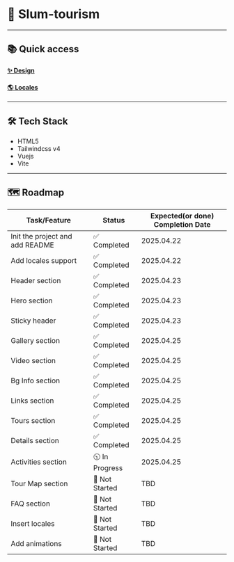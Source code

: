 # 🚀 Slum-tourism

---

## 📚 Quick access

#### [✨ Design](https://www.figma.com/design/baUhAHnflHWam3mxBj6woA/Untitled?node-id=0-1&p=f&t=1bHb37E7X9DVVDrl-0)

#### [🌎 Locales](https://1drv.ms/w/c/8eef4860996ce3d8/EfG58aE5mgxHpaEsuFKSrCIBXAHHPBMNlizlh_AR_YzL5w?e=zSDOQh)

---

## 🛠️ Tech Stack

- HTML5
- Tailwindcss v4
- Vuejs
- Vite

---

## 🗺️ Roadmap

| Task/Feature                           | Status         | Expected(or done) Completion Date |
| -------------------------------------- | -------------- | --------------------------------- |
| Init the project and add README        | ✅ Completed   | 2025.04.22                        |
| Add locales support                    | ✅ Completed   | 2025.04.22                        |
| Header section                         | ✅ Completed   | 2025.04.23                        |
| Hero section                           | ✅ Completed   | 2025.04.23                        |
| Sticky header                          | ✅ Completed   | 2025.04.23                        |
| Gallery section                        | ✅ Completed   | 2025.04.25                        |
| Video section                          | ✅ Completed   | 2025.04.25                        |
| Bg Info section                        | ✅ Completed   | 2025.04.25                        |
| Links section                          | ✅ Completed   | 2025.04.25                        |
| Tours section                          | ✅ Completed   | 2025.04.25                        |
| Details section                        | ✅ Completed   | 2025.04.25                        |
| Activities section                     | 🕥 In Progress | 2025.04.25                        |
| Tour Map section                       | 🚧 Not Started | TBD                               |
| FAQ section                            | 🚧 Not Started | TBD                               |
| Insert locales                         | 🚧 Not Started | TBD                               |
| Add animations                         | 🚧 Not Started | TBD                               |

